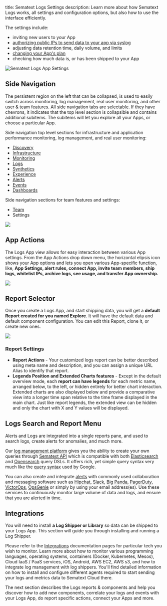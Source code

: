 title: Sematext Logs Settings
description: Learn more about how Sematext Logs works, all settings and configuration options, but also how to use the interface efficiently.

The settings include:

  - inviting new users to your App
  - [authorizing public IPs to send data to your app via syslog](/docs/logs/authorizing-ips-for-syslog)
  - adjusting data retention time, daily volume, and limits
  - [changing your App's plan](/docs/logs/faq/#plans-prices)
  - checking how much data is, or has been shipped to your App

  ![Sematext Logs App Settings](/docs/images/guide/logs/logs-app-settings.png)


## Side Navigation

The persistent region on the left that can be collapsed, is used to easily switch across monitoring, log management, real user monitoring, and other user & team features. All side navigation tabs are selectable. If they have chevrons, it indicates that the top level section is collapsible and contains additional subitems. The subitems will let you explore all your Apps, or choose a particular App.

Side navigation top level sections for infrastructure and application performance monitoring, log management, and real user monitoring:

- [Discovery](/docs/logs/discovery/intro/)
- [Infrastructure](/docs/monitoring/infrastructure/)
- [Monitoring](/docs/monitoring/)
- [Logs](/docs/logs/)
- [Synthetics](/docs/synthetics/)
- [Experience](/docs/experience/)
- [Alerts](/docs/experience/)
- [Events](/docs/events/)
- [Dashboards](/docs/dashboards/)

Side navigation sections for team features and settings:

- [Team](/docs/team/)
- Settings

![](/docs/images/guide/logs/side-navigation_2.png)

## App Actions

The Logs App view allows for easy interaction between various App settings.
From the App Actions drop down menu, the horizontal elipsis icon shows your App options and lets you open various App-specific function, like, **App Settings, alert rules, connect App, invite team members, ship logs, whitelist IPs, archive logs, see usage, and transfer App ownership.**

![](/docs/images/guide/logs/logs-app-actions.png)

## Report Selector

Once you create a Logs App, and start shipping data, you will get a **default Report created for you named Explore**. It will have the default data and default component configuration. You can edit this Report, clone it, or create new ones. 

![](/docs/images/guide/logs/report-selector.png)

### Report Settings
 - **Report Actions** - Your customized logs report can be better described using meta name and description, and you can assign a unique URL Alias to identify that report.
 - **Legends Position and Extended Charts features** - Except in the default overview mode, each **report can have legends** for each metric name, arranged below, to the left, or hidden entirely for better chart interaction. Extended charts are also displayed below and provide a comparative view into a longer time span relative to the time frame displayed in the main chart. Just like report legends, the extended view can be hidden and only the chart with X and Y values will be displayed.

## Logs Search and Report Menu

Alerts and Logs are integrated into a single reports pane, and used to search logs, create alerts for anomalies, and much more. 

Our [log management platform](https://sematext.com/logsene/) gives you the ability to create your own queries through [Sematext API](/docs/logs/search-through-the-elasticsearch-api/)  which is compatible with both [Elasticsearch](https://www.elasticsearch.org/guide/en/elasticsearch/reference/current/query-dsl.html) and [Opensearch](https://docs.opensearch.org/docs/latest/query-dsl/) query DSLs. It offers rich, yet simple query syntax very much like the [query syntax](/docs/logs/search-syntax/) used by Google. 

You can also create and integrate [alerts](/docs/alerts/) with commonly used collaboration and messaging software such as [Hipchat](/docs/integration/alerts-hipchat-integration/), [Slack](/docs/integration/alerts-slack-integration/), [Big Panda](/docs/integration/alerts-bigpanda-integration/), [PagerDuty](/docs/integration/alerts-pagerduty-integration/), [VictorOps](/docs/integration/alerts-victorops-integration/), [OpsGenie](/docs/integration/alerts-opsgenie-integration/) or simply by using your email address(es). Use these services to continuously monitor large volume of data and logs, and ensure that you are alerted in time.

## Integrations

You will need to install **a Log Shipper or Library** so data can be shipped to your Logs App. This section will guide you through installing and running a Log Shipper.
	
Please refer to the [Integrations](/docs/integration/) documentation pages for particular tech you wish to monitor. Learn more about how to monitor various programming languages, operating systems, containers (Docker, Kubernetes, Mesos), Cloud IaaS / PaaS services, iOS, Android, AWS EC2, AWS s3, and how to integrate log management with log shippers. You'll find detailed information on how to install and configure different agents required to start sending your logs and metrics data to Sematext Cloud there.

The next section describes the Logs reports & components and help you discover how to add new components, correlate your logs and events with your Logs App, do report specific actions, connect your Apps and more.
